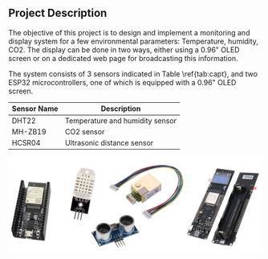 ## Project Description
The objective of this project is to design and implement a monitoring and display system for a few environmental parameters: Temperature, humidity, CO2. The display can be done in two ways, either using a 0.96" OLED screen or on a dedicated web page for broadcasting this information.

The system consists of 3 sensors indicated in Table \ref{tab:capt}, and two ESP32 microcontrollers, one of which is equipped with a 0.96" OLED screen.

| Sensor Name | Description                           |
|-------------|---------------------------------------|
| DHT22       | Temperature and humidity sensor       |
| MH-ZB19     | CO2 sensor                            |
| HCSR04      | Ultrasonic distance sensor            |

![System Components](pics/composants.png)
